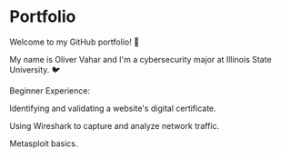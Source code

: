 # Portfolio

Welcome to my GitHub portfolio! 👋

My name is Oliver Vahar and I'm a cybersecurity major at Illinois State University. 🐦



Beginner Experience:

Identifying and validating a website's digital certificate.

Using Wireshark to capture and analyze network traffic.

Metasploit basics.
